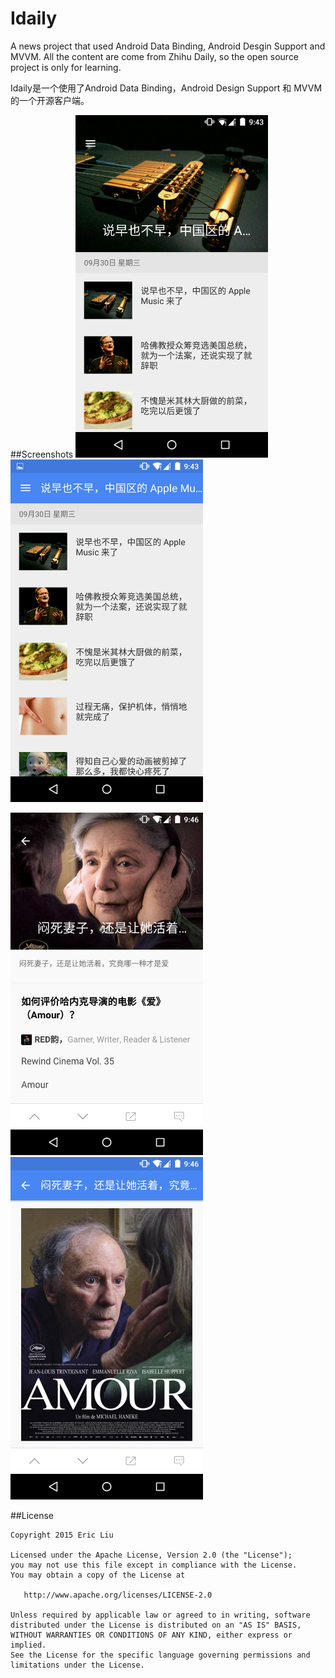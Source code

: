 # Idaily
A news project that used Android Data Binding, Android Desgin Support and MVVM.
All the content are come from Zhihu Daily, so the open source project is only for learning.


Idaily是一个使用了Android Data Binding，Android Design Support 和 MVVM 的一个开源客户端。

##Screenshots
<img src="art/1.png" width="308" height="548"/>
<img src="art/2.png" width="308" height="548"/>

<img src="art/3.png" width="308" height="548"/>
<img src="art/4.png" width="308" height="548"/>

##License

    Copyright 2015 Eric Liu

    Licensed under the Apache License, Version 2.0 (the "License");
    you may not use this file except in compliance with the License.
    You may obtain a copy of the License at

       http://www.apache.org/licenses/LICENSE-2.0

    Unless required by applicable law or agreed to in writing, software
    distributed under the License is distributed on an "AS IS" BASIS,
    WITHOUT WARRANTIES OR CONDITIONS OF ANY KIND, either express or implied.
    See the License for the specific language governing permissions and
    limitations under the License.